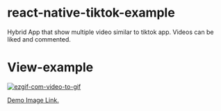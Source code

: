 # react-native-tiktok-example

Hybrid App that show multiple video similar to tiktok app. Videos can be liked and commented.

# View-example

<a href="https://ibb.co/WPSGMXf"><img src="https://i.ibb.co/Sdq5MgB/ezgif-com-video-to-gif.gif" alt="ezgif-com-video-to-gif" border="0">

  <p>Demo Image Link.</p>
</a>
